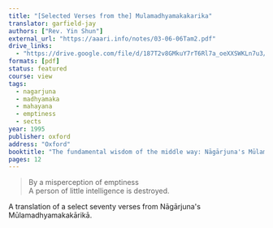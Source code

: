 ```yaml
---
title: "[Selected Verses from the] Mulamadhyamakakarika"
translator: garfield-jay
authors: ["Rev. Yin Shun"]
external_url: "https://aaari.info/notes/03-06-06Tam2.pdf"
drive_links:
  - "https://drive.google.com/file/d/187T2v8GMkuY7rT6Rl7a_oeXXSWKLn7u3/view?usp=drive_link"
formats: [pdf]
status: featured
course: view
tags:
  - nagarjuna
  - madhyamaka
  - mahayana
  - emptiness
  - sects
year: 1995
publisher: oxford
address: "Oxford"
booktitle: "The fundamental wisdom of the middle way: Nāgārjuna's Mūlamadhyamakakārikā"
pages: 12
---
```


> By a misperception of emptiness  
A person of little intelligence is destroyed.

A translation of a select seventy verses from Nāgārjuna's Mūlamadhyamakakārikā.

